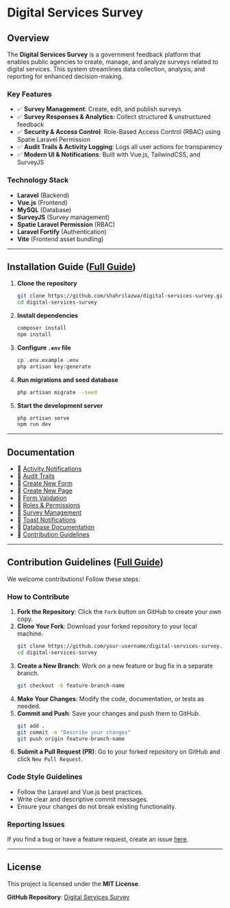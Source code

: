 # Digital Services Survey

## Overview

The **Digital Services Survey** is a government feedback platform that enables public agencies to create, manage, and analyze surveys related to digital services. This system streamlines data collection, analysis, and reporting for enhanced decision-making.

### Key Features

- ✅ **Survey Management**: Create, edit, and publish surveys
- ✅ **Survey Responses & Analytics**: Collect structured & unstructured feedback
- ✅ **Security & Access Control**: Role-Based Access Control (RBAC) using Spatie Laravel Permission
- ✅ **Audit Trails & Activity Logging**: Logs all user actions for transparency
- ✅ **Modern UI & Notifications**: Built with Vue.js, TailwindCSS, and SurveyJS

### Technology Stack

- **Laravel** (Backend)
- **Vue.js** (Frontend)
- **MySQL** (Database)
- **SurveyJS** (Survey management)
- **Spatie Laravel Permission** (RBAC)
- **Laravel Fortify** (Authentication)
- **Vite** (Frontend asset bundling)

---

## Installation Guide ([Full Guide](docs/installation-guide.md))

1. **Clone the repository**
   ```sh
   git clone https://github.com/shahrilazwa/digital-services-survey.git
   cd digital-services-survey
   ```
2. **Install dependencies**
   ```sh
   composer install
   npm install
   ```
3. **Configure `.env` file**
   ```sh
   cp .env.example .env
   php artisan key:generate
   ```
4. **Run migrations and seed database**
   ```sh
   php artisan migrate --seed
   ```
5. **Start the development server**
   ```sh
   php artisan serve
   npm run dev
   ```

---

## Documentation

- 📄 [Activity Notifications](docs/activity-notifications.md)
- 📄 [Audit Trails](docs/audit-trails.md)
- 📄 [Create New Form](docs/create-new-form.md)
- 📄 [Create New Page](docs/create-new-page.md)
- 📄 [Form Validation](docs/form-validation.md)
- 📄 [Roles & Permissions](docs/roles-permissions.md)
- 📄 [Survey Management](docs/survey-management.md)
- 📄 [Toast Notifications](docs/toast-notifications.md)
- 📄 [Database Documentation](docs/database.md)
- 📄 [Contribution Guidelines](docs/contribution.md)

---

## Contribution Guidelines ([Full Guide](docs/contribution.md))

We welcome contributions! Follow these steps:

### How to Contribute

1. **Fork the Repository**: Click the `Fork` button on GitHub to create your own copy.
2. **Clone Your Fork**: Download your forked repository to your local machine.
   ```sh
   git clone https://github.com/your-username/digital-services-survey.git
   cd digital-services-survey
   ```
3. **Create a New Branch**: Work on a new feature or bug fix in a separate branch.
   ```sh
   git checkout -b feature-branch-name
   ```
4. **Make Your Changes**: Modify the code, documentation, or tests as needed.
5. **Commit and Push**: Save your changes and push them to GitHub.
   ```sh
   git add .
   git commit -m "Describe your changes"
   git push origin feature-branch-name
   ```
6. **Submit a Pull Request (PR)**: Go to your forked repository on GitHub and click `New Pull Request`.

### Code Style Guidelines

- Follow the Laravel and Vue.js best practices.
- Write clear and descriptive commit messages.
- Ensure your changes do not break existing functionality.

### Reporting Issues

If you find a bug or have a feature request, create an issue [here](https://github.com/shahrilazwa/digital-services-survey/issues).

---

## License

This project is licensed under the **MIT License**.

**GitHub Repository**: [Digital Services Survey](https://github.com/shahrilazwa/digital-services-survey)
